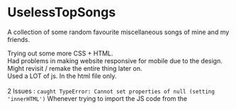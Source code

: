 # UselessTopSongs
A collection of some random favourite miscellaneous songs of mine and my friends.

Trying out some more CSS + HTML. <br>
Had problems in making website responsive for mobile due to the design. Might revisit / remake the entire thing later on. <br>
Used a LOT of js. In the html file only.
<br>
<br>
2 Issues :
`caught TypeError: Cannot set properties of null (setting 'innerHTML')` Whenever trying to import the JS code from the <script> tag in HTML to an external .js file an error is throw. <br>
Site looks DOGSHIT on mobile. Designed with only web in mind.
